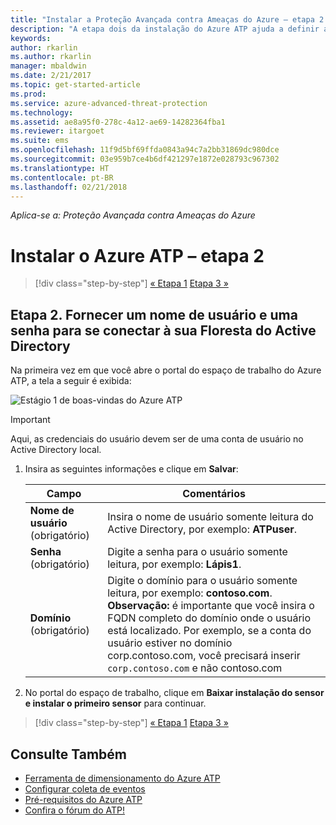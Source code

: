 ```yaml
---
title: "Instalar a Proteção Avançada contra Ameaças do Azure – etapa 2 | Microsoft Docs"
description: "A etapa dois da instalação do Azure ATP ajuda a definir as configurações de conectividade do domínio em seu serviço de nuvem do Azure ATP"
keywords: 
author: rkarlin
ms.author: rkarlin
manager: mbaldwin
ms.date: 2/21/2017
ms.topic: get-started-article
ms.prod: 
ms.service: azure-advanced-threat-protection
ms.technology: 
ms.assetid: ae8a95f0-278c-4a12-ae69-14282364fba1
ms.reviewer: itargoet
ms.suite: ems
ms.openlocfilehash: 11f9d5bf69ffda0843a94c7a2bb31869dc980dce
ms.sourcegitcommit: 03e959b7ce4b6df421297e1872e028793c967302
ms.translationtype: HT
ms.contentlocale: pt-BR
ms.lasthandoff: 02/21/2018
---
```

*Aplica-se a: Proteção Avançada contra Ameaças do Azure*



# <a name="install-azure-atp---step-2"></a>Instalar o Azure ATP – etapa 2

>[!div class="step-by-step"]
[« Etapa 1](install-atp-step1.md)
[Etapa 3 »](install-atp-step3.md)

## <a name="step-2-provide-a-username-and-password-to-connect-to-your-active-directory-forest"></a>Etapa 2. Fornecer um nome de usuário e uma senha para se conectar à sua Floresta do Active Directory

Na primeira vez em que você abre o portal do espaço de trabalho do Azure ATP, a tela a seguir é exibida:

![Estágio 1 de boas-vindas do Azure ATP](media/directory-services.png)

> [!IMPORTANT]
> Aqui, as credenciais do usuário devem ser de uma conta de usuário no Active Directory local. 


1.  Insira as seguintes informações e clique em **Salvar**:

    |Campo|Comentários|
    |---------|------------|
    |**Nome de usuário** (obrigatório)|Insira o nome de usuário somente leitura do Active Directory, por exemplo: **ATPuser**.|
    |**Senha** (obrigatório)|Digite a senha para o usuário somente leitura, por exemplo: **Lápis1**.|
    |**Domínio** (obrigatório)|Digite o domínio para o usuário somente leitura, por exemplo: **contoso.com**. **Observação:** é importante que você insira o FQDN completo do domínio onde o usuário está localizado. Por exemplo, se a conta do usuário estiver no domínio corp.contoso.com, você precisará inserir `corp.contoso.com` e não contoso.com|

3. No portal do espaço de trabalho, clique em **Baixar instalação do sensor e instalar o primeiro sensor** para continuar.


>[!div class="step-by-step"]
[« Etapa 1](install-atp-step1.md)
[Etapa 3 »](install-atp-step3.md)


## <a name="see-also"></a>Consulte Também
- [Ferramenta de dimensionamento do Azure ATP](http://aka.ms/aatpsizingtool)
- [Configurar coleta de eventos](configure-event-collection.md)
- [Pré-requisitos do Azure ATP](atp-prerequisites.md)
- [Confira o fórum do ATP!](https://aka.ms/azureatpcommunity)